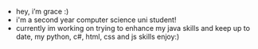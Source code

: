 - hey, i’m grace :)
- i'm a second year computer science uni student!
- currently im working on trying to enhance my java skills and keep up to date, my python, c#, html, css and js skills
enjoy:)
